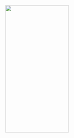 <img src="https://user-images.githubusercontent.com/103720259/218011257-c99223e1-6d19-44c1-950e-78acc8d125a0.png" width="200" height="400"/>
